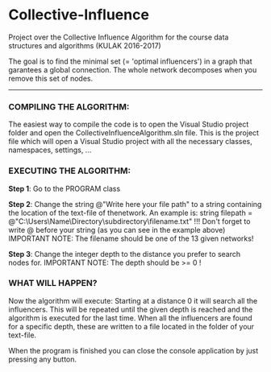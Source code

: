 # Collective-Influence
Project over the Collective Influence Algorithm for the course data structures and algorithms (KULAK 2016-2017)

The goal is to find the minimal set (= 'optimal influencers') in a graph that garantees a global connection.
The whole network decomposes when you remove this set of nodes.

---

### COMPILING THE ALGORITHM:
The easiest way to compile the code is to open the Visual Studio project folder and open the CollectiveInfluenceAlgorithm.sln file.
This is the project file which will open a Visual Studio project with all the necessary classes, namespaces, settings, ...


### EXECUTING THE ALGORITHM:

**Step 1**:
Go to the PROGRAM class

**Step 2**:
Change the string @"Write here your file path" to a string containing the location of the text-file of thenetwork.
An example is: string filepath = @"C:\Users\Name\Directory\subdirectory\filename.txt"
!!! Don't forget to write @ before your string (as you can see in the example above)
IMPORTANT NOTE: The filename should be one of the 13 given networks!

**Step 3**:
Change the integer depth to the distance you prefer to search nodes for.
IMPORTANT NOTE: The depth should be >= 0 !


### WHAT WILL HAPPEN?
Now the algorithm will execute:
Starting at a distance 0 it will search all the influencers.
This will be repeated until the given depth is reached and the algorithm is executed for the last time.
When all the influencers are found for a specific depth, these are written to a file located in the folder of your text-file.


When the program is finished you can close the console application by just pressing any button.
